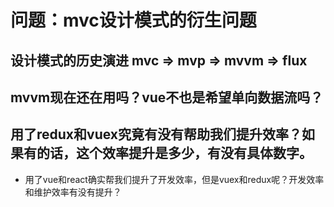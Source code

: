 # 问题：mvc设计模式的衍生问题
## 设计模式的历史演进 mvc => mvp => mvvm => flux
## mvvm现在还在用吗？vue不也是希望单向数据流吗？
## 用了redux和vuex究竟有没有帮助我们提升效率？如果有的话，这个效率提升是多少，有没有具体数字。
  + 用了vue和react确实帮我们提升了开发效率，但是vuex和redux呢？开发效率和维护效率有没有提升？